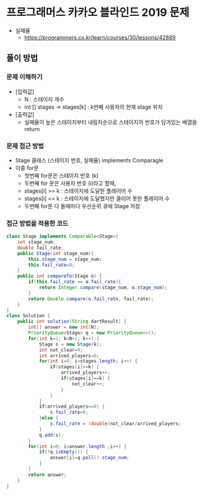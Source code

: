 # 프로그래머스 카카오 블라인드 2019 문제
- 실패율
    - https://programmers.co.kr/learn/courses/30/lessons/42889

## 풀이 방법
### 문제 이해하기
- [입력값]
    - N : 스테이지 개수
    - int [] stages -> stages[k] : k번째 사용자의 현재 stage 위치
- [출력값]
    - 실패율이 높은 스테이지부터 내림차순으로 스테이지의 번호가 담겨있는 배열을 return 
### 문제 접근 방법
- Stage 클래스 (스테이지 번호, 실패율) implements Comparagle<Stage>
- 이중 for문
    - 첫번째 for문은 스테이지 번호 (k)
    - 두번째 for 문은 사용자 번호 (i)라고 할때,
    - stages[i] >= k : 스테이지에 도달한 플레이어 수
    - stages[i] == k : 스테이지에 도달했지만 클리어 못한 플레이어 수 
    - 두번째 for문 다 돌때마다 우선순위 큐에 Stage 저장

### 접근 방법을 적용한 코드
```java
class Stage implements Comparable<Stage>{
	int stage_num;
	double fail_rate;
	public Stage(int stage_num){
		this.stage_num = stage_num;
		this.fail_rate=0;
	}
	public int compareTo(Stage o) {
		if(this.fail_rate == o.fail_rate){
			return Integer.compare(stage_num, o.stage_num);
		}
		return Double.compare(o.fail_rate, fail_rate);
	}
}
class Solution {
    public int solution(String dartResult) {
        int[] answer = new int[N];
        PriorityQueue<Stage> q = new PriorityQueue<>();
        for(int k=1; k<N+1; k++) {
        	Stage s = new Stage(k);
        	int not_clear=0;
        	int arrived_players=0;
        	for(int i=0; i<stages.length; i++) {
        		if(stages[i]>=k) {
        			arrived_players++;
        			if(stages[i]==k) {
        				not_clear++;
        			}
        		}
        	}
        	if(arrived_players==0) {
        		s.fail_rate=0;
        	}else {
        		s.fail_rate = (double)not_clear/arrived_players;
        	}
        	q.add(s);
        }
        for(int i=0; i<answer.length ;i++) {
        	if(!q.isEmpty()) {
        		answer[i]=q.poll().stage_num;
        	}
        }
        return answer;
    }
}
```

